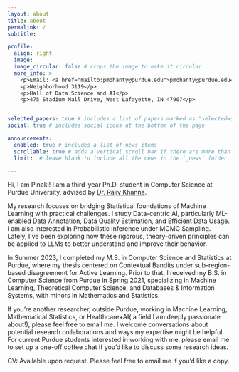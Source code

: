 ```yaml
---
layout: about
title: about
permalink: /
subtitle: 

profile:
  align: right
  image: 
  image_circular: false # crops the image to make it circular
  more_info: >
    <p>Email: <a href="mailto:pmohanty@purdue.edu">pmohanty@purdue.edu</a></p>
    <p>Neighborhood 3119</p>
    <p>Hall of Data Science and AI</p>
    <p>475 Stadium Mall Drive, West Lafayette, IN 47907</p>


selected_papers: true # includes a list of papers marked as "selected={true}"
social: true # includes social icons at the bottom of the page

announcements:
  enabled: true # includes a list of news items
  scrollable: true # adds a vertical scroll bar if there are more than 3 news items
  limit:  # leave blank to include all the news in the `_news` folder

---
```


Hi, I am Pinaki! I am a third-year Ph.D. student in Computer Science at Purdue University, advised by [Dr. Rajiv Khanna](https://rjvak7.github.io/). 

My research focuses on bridging Statistical foundations of Machine Learning with practical challenges. I study Data-centric AI, particularly ML-enabled Data Annotation, Data Quality Estimation, and Efficient Data Usage. I am also interested in Probabilistic Inference under MCMC Sampling. Lately, I’ve been exploring how these rigorous, theory-driven principles can be applied to LLMs to better understand and improve their behavior.

In Summer 2023, I completed my M.S. in Computer Science and Statistics at Purdue, where my thesis centered on  Contextual Bandits under sub-region-based disagreement for Active Learning. Prior to that, I received my B.S. in Computer Science from Purdue in Spring 2021, specializing in Machine Learning, Theoretical Computer Science, and Databases & Information Systems, with minors in Mathematics and Statistics.

If you’re another researcher, outside Purdue, working in Machine Learning, Mathematical Statistics, or Healthcare+AI( a field I am deeply passionate about!), please feel free to email me. I welcome conversations about potential research collaborations and ways my expertise might be helpful. For current Purdue students interested in working with me, please email me to set up a one-off coffee chat if you’d like to discuss some research ideas. 

CV: Available upon request. Please feel free to email me if you’d like a copy.
